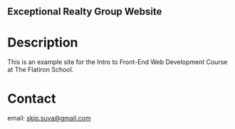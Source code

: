 Exceptional Realty Group Website
---

# Description

This is an example site for the Intro to Front-End Web Development Course at The Flatiron School.

# Contact

email: skip.suva@gmail.com